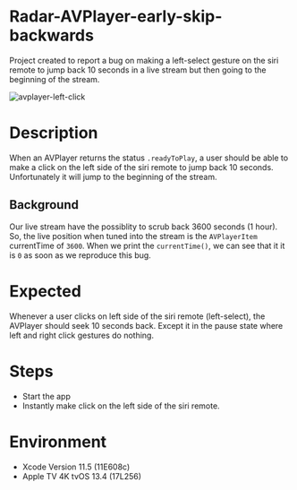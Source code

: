 # Radar-AVPlayer-early-skip-backwards
Project created to report a bug on making a left-select gesture on the siri remote to jump back 10 seconds in a live stream but then going to the beginning of the stream.

![avplayer-left-click](preview/radar-avplayer-left-click.gif)

# Description
When an AVPlayer returns the status `.readyToPlay`, a user should be able to make a click on the left side of the siri remote to jump back 10 seconds. Unfortunately it will jump to the beginning of the stream.

## Background
Our live stream have the possiblity to scrub back 3600 seconds (1 hour). So, the live position when tuned into the stream is the `AVPlayerItem` currentTime of `3600`. 
When we print the `currentTime()`, we can see that it it is `0` as soon as we reproduce this bug.

# Expected 
Whenever a user clicks on left side of the siri remote (left-select), the AVPlayer should seek 10 seconds back. Except it in the pause state where left and right click gestures do nothing. 

# Steps

- Start the app
- Instantly make click on the left side of the siri remote.

# Environment

- Xcode Version 11.5 (11E608c)
- Apple TV 4K tvOS 13.4 (17L256)
